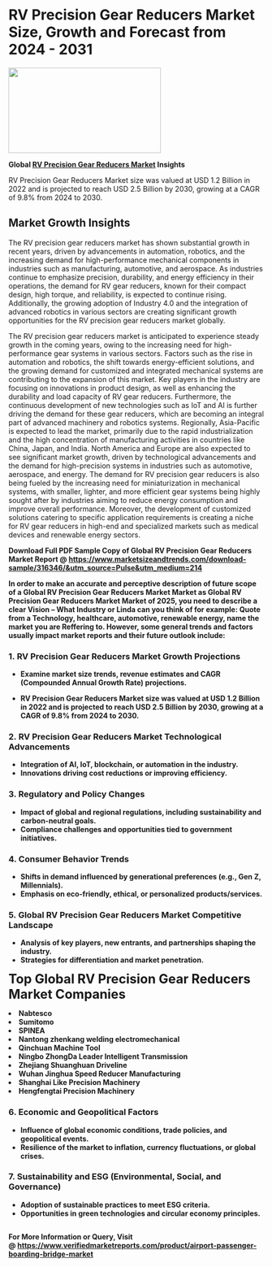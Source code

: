 <H1>RV Precision Gear Reducers Market Size, Growth and Forecast from 2024 - 2031</H1><img class="aligncenter size-medium wp-image-584254" src="https://thirdeyenews.in/wp-content/uploads/2024/09/Global-Market-Research-300x168.jpeg" alt="" width="300" height="168" /><p><strong>Global&nbsp;<a href="https://www.marketsizeandtrends.com/download-sample/316346/&amp;utm_source=Pulse&amp;utm_medium=214">RV Precision Gear Reducers Market</a> Insights</strong></p><p>RV Precision Gear Reducers Market size was valued at USD 1.2 Billion in 2022 and is projected to reach USD 2.5 Billion by 2030, growing at a CAGR of 9.8% from 2024 to 2030.</p><p><h2>Market Growth Insights</h2> <p>The RV precision gear reducers market has shown substantial growth in recent years, driven by advancements in automation, robotics, and the increasing demand for high-performance mechanical components in industries such as manufacturing, automotive, and aerospace. As industries continue to emphasize precision, durability, and energy efficiency in their operations, the demand for RV gear reducers, known for their compact design, high torque, and reliability, is expected to continue rising. Additionally, the growing adoption of Industry 4.0 and the integration of advanced robotics in various sectors are creating significant growth opportunities for the RV precision gear reducers market globally.</p> <p><strong></strong></p> <p>The RV precision gear reducers market is anticipated to experience steady growth in the coming years, owing to the increasing need for high-performance gear systems in various sectors. Factors such as the rise in automation and robotics, the shift towards energy-efficient solutions, and the growing demand for customized and integrated mechanical systems are contributing to the expansion of this market. Key players in the industry are focusing on innovations in product design, as well as enhancing the durability and load capacity of RV gear reducers. Furthermore, the continuous development of new technologies such as IoT and AI is further driving the demand for these gear reducers, which are becoming an integral part of advanced machinery and robotics systems. Regionally, Asia-Pacific is expected to lead the market, primarily due to the rapid industrialization and the high concentration of manufacturing activities in countries like China, Japan, and India. North America and Europe are also expected to see significant market growth, driven by technological advancements and the demand for high-precision systems in industries such as automotive, aerospace, and energy. The demand for RV precision gear reducers is also being fueled by the increasing need for miniaturization in mechanical systems, with smaller, lighter, and more efficient gear systems being highly sought after by industries aiming to reduce energy consumption and improve overall performance. Moreover, the development of customized solutions catering to specific application requirements is creating a niche for RV gear reducers in high-end and specialized markets such as medical devices and renewable energy sectors. <p><strong></p><p><span class=""><strong>Download Full PDF Sample Copy of Global RV Precision Gear Reducers Market Report</strong> @ <a href="https://www.marketsizeandtrends.com/download-sample/316346/&amp;utm_source=Pulse&amp;utm_medium=214" target="_blank">https://www.marketsizeandtrends.com/download-sample/316346/&amp;utm_source=Pulse&amp;utm_medium=214</a></span></p><p>In order to make an accurate and perceptive description of future scope of a Global&nbsp;RV Precision Gear Reducers Market Market as Global&nbsp;RV Precision Gear Reducers Market Market of 2025, you need to describe a clear Vision &ndash; What Industry or Linda can you think of for example: Quote from a Technology, healthcare, automotive, renewable energy, name the market you are Reffering to. However, some general trends and factors usually impact market reports and their future outlook include:</p><h3>1.&nbsp;<strong>RV Precision Gear Reducers Market Growth Projections</strong></h3><ul><li>Examine market size trends, revenue estimates and CAGR (Compounded Annual Growth Rate) projections.</li><li><p>RV Precision Gear Reducers Market size was valued at USD 1.2 Billion in 2022 and is projected to reach USD 2.5 Billion by 2030, growing at a CAGR of 9.8% from 2024 to 2030.</p></li></ul><h3>2.&nbsp;<strong>RV Precision Gear Reducers Market Technological Advancements</strong></h3><ul><li>Integration of AI, IoT, blockchain, or automation in the industry.</li><li>Innovations driving cost reductions or improving efficiency.</li></ul><h3>3.&nbsp;<strong>Regulatory and Policy Changes</strong></h3><ul><li>Impact of global and regional regulations, including sustainability and carbon-neutral goals.</li><li>Compliance challenges and opportunities tied to government initiatives.</li></ul><h3>4.&nbsp;<strong>Consumer Behavior Trends</strong></h3><ul><li>Shifts in demand influenced by generational preferences (e.g., Gen Z, Millennials).</li><li>Emphasis on eco-friendly, ethical, or personalized products/services.</li></ul><h3>5.&nbsp;<strong>Global RV Precision Gear Reducers Market Competitive Landscape</strong></h3><ul><li>Analysis of key players, new entrants, and partnerships shaping the industry.</li><li>Strategies for differentiation and market penetration.</li></ul><p data-pm-slice="1 1 []"><span style="color: inherit; font-family: inherit; font-size: 25px;">Top Global RV Precision Gear Reducers Market Companies</span></p><div class="" data-test-id=""><p><li>Nabtesco</li><li> Sumitomo</li><li> SPINEA</li><li> Nantong zhenkang welding electromechanical</li><li> Qinchuan Machine Tool</li><li> Ningbo ZhongDa Leader Intelligent Transmission</li><li> Zhejiang Shuanghuan Driveline</li><li> Wuhan Jinghua Speed Reducer Manufacturing</li><li> Shanghai Like Precision Machinery</li><li> Hengfengtai Precision Machinery</li></p></div><h3>6.&nbsp;<strong>Economic and Geopolitical Factors</strong></h3><ul><li>Influence of global economic conditions, trade policies, and geopolitical events.</li><li>Resilience of the market to inflation, currency fluctuations, or global crises.</li></ul><h3>7.&nbsp;<strong>Sustainability and ESG (Environmental, Social, and Governance)</strong></h3><ul><li>Adoption of sustainable practices to meet ESG criteria.</li><li>Opportunities in green technologies and circular economy principles.</li></ul><h2><strong style="font-size: 14px;">For More Information or Query, Visit @&nbsp;</strong><a style="background-color: #ffffff; font-size: 14px;" href="https://www.marketsizeandtrends.com/report/rv-precision-gear-reducers-market/" target="_blank">https://www.verifiedmarketreports.com/product/airport-passenger-boarding-bridge-market</a></h2>
